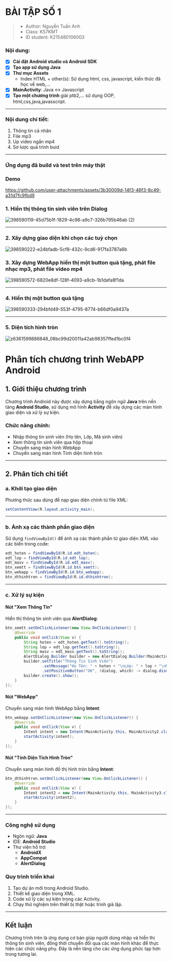 # BÀI TẬP SỐ 1
> - Author: Nguyễn Tuấn Anh 
> - Class: K57KMT
> - ID student: K215480106003
### Nội dung:
 - [x] **Cài đặt Android studio và Android SDK**
 - [x] **Tạo app sử dụng Java**
 - [x] **Thư mục Assets**
   - Index HTML + other(s): Sử dụng html, css, javascript, kiến thức đã học về web,...
 - [x] **MainActivity**: Java <-> Javascript
 - [x] **Tạo một chương trình** giải ptb2,... sử dụng OOP, html,css,java,javasscript.
------------------
### Nội dung chi tiết:
1. Thông tin cá nhân
2. File mp3
3. Up video ngắn mp4
4. Sơ lược quá trình buid
--------------------
### Ứng dụng đã build và test trên máy thật

### Demo

https://github.com/user-attachments/assets/3b30009d-14f3-46f3-8c49-a31d7fc9fbd9

### 1. Hiển thị thông tin sinh viên trên Dialog
![398590119-45d75b1f-1829-4c98-a9c7-326b795b46ab (2)](https://github.com/user-attachments/assets/7811e9b5-a2bd-4896-bb14-325d1ad42645)

---------------

### 2. Xây dựng giao diện khi chọn các tuỳ chọn

![398590222-e24bfadb-5cf8-432c-9cd6-917fa3787a6b](https://github.com/user-attachments/assets/4b7e04de-dfdc-4df6-87c5-e29795ddc04f)


### 3. Xây dựng WebApp hiển thị một button quà tặng, phát file nhạc mp3, phát file video mp4

![398590572-6820e8df-128f-4093-a9cb-1b1dafa8f1da](https://github.com/user-attachments/assets/71f75304-b6d8-4fa9-b8a1-3f185a2dea11)

---------------

### 4. Hiển thị một button quà tặng
![398590333-294bfd49-553f-4795-8774-b66df0a9437a](https://github.com/user-attachments/assets/dcbc7645-03fb-4956-bbe1-745e7bce776c)


--------------

### 5. Diện tích hình tròn

![z6361599886848_08bc99d20011a42ab98357ffed1bc0f4](https://github.com/user-attachments/assets/2f2951af-c978-46ce-af49-d7383ff74ce0)


# Phân tích chương trình WebAPP Android

## 1. Giới thiệu chương trình
Chương trình Android này được xây dựng bằng ngôn ngữ **Java** trên nền tảng **Android Studio**, sử dụng mô hình **Activity** để xây dựng các màn hình giao diện và xử lý sự kiện.

### Chức năng chính:
- Nhập thông tin sinh viên (Họ tên, Lớp, Mã sinh viên)
- Xem thông tin sinh viên qua hộp thoại
- Chuyển sang màn hình WebApp
- Chuyển sang màn hình Tính diện hình tròn

---


## 2. Phân tích chi tiết

### a. Khởi tạo giao diện
Phương thức sau dùng để nạp giao diện chính từ file XML:
```java
setContentView(R.layout.activity_main);
```

---

### b. Ánh xạ các thành phần giao diện
Sử dụng `findViewById()` để ánh xạ các thành phần từ giao diện XML vào các biến trong code:
```java
edt_hoten = findViewById(R.id.edt_hoten);
edt_lop = findViewById(R.id.edt_lop);
edt_masv = findViewById(R.id.edt_masv);
btn_xemtt = findViewById(R.id.btn_xemtt);
btn_webapp = findViewById(R.id.btn_webapp);
btn_dthinhtron = findViewById(R.id.dthinhtron);
```

---

### c. Xử lý sự kiện

#### Nút "Xem Thông Tin"
Hiển thị thông tin sinh viên qua **AlertDialog**:
```java
btn_xemtt.setOnClickListener(new View.OnClickListener() {
    @Override
    public void onClick(View v) {
        String hoten = edt_hoten.getText().toString();
        String lop = edt_lop.getText().toString();
        String masv = edt_masv.getText().toString();
        AlertDialog.Builder builder = new AlertDialog.Builder(MainActivity.this);
        builder.setTitle("Thông Tin Sinh Viên")
                .setMessage("Họ Tên: " + hoten + "\nLớp: " + lop + "\nMã SV: " + masv)
                .setPositiveButton("OK", (dialog, which) -> dialog.dismiss());
        builder.create().show();
    }
});
```

#### Nút "WebApp"
Chuyển sang màn hình WebApp bằng **Intent**:
```java
btn_webapp.setOnClickListener(new View.OnClickListener() {
    @Override
    public void onClick(View v) {
        Intent intent = new Intent(MainActivity.this, MainActivity2.class);
        startActivity(intent);
    }
});
```

#### Nút "Tính Diện Tích Hình Tròn"
Chuyển sang màn hình đồ thị hình tròn bằng **Intent**:
```java
btn_dthinhtron.setOnClickListener(new View.OnClickListener() {
    @Override
    public void onClick(View v) {
        Intent intent2 = new Intent(MainActivity.this, MainActivity3.class);
        startActivity(intent2);
    }
});
```

---
### Công nghệ sử dụng
- Ngôn ngữ: **Java**
- IDE: **Android Studio**
- Thư viện hỗ trợ:
  - **AndroidX**
  - **AppCompat**
  - **AlertDialog**

### Quy trình triển khai
1. Tạo dự án mới trong Android Studio.
2. Thiết kế giao diện trong XML.
3. Code xử lý các sự kiện trong các Activity.
4. Chạy thử nghiệm trên thiết bị thật hoặc trình giả lập.

---

## Kết luận
Chương trình trên là ứng dụng cơ bản giúp người dùng nhập và hiển thị thông tin sinh viên, đồng thời chuyển đổi qua các màn hình khác để thực hiện các chức năng phụ. Đây là nền tảng cho các ứng dụng phức tạp hơn trong tương lai.


  
  
